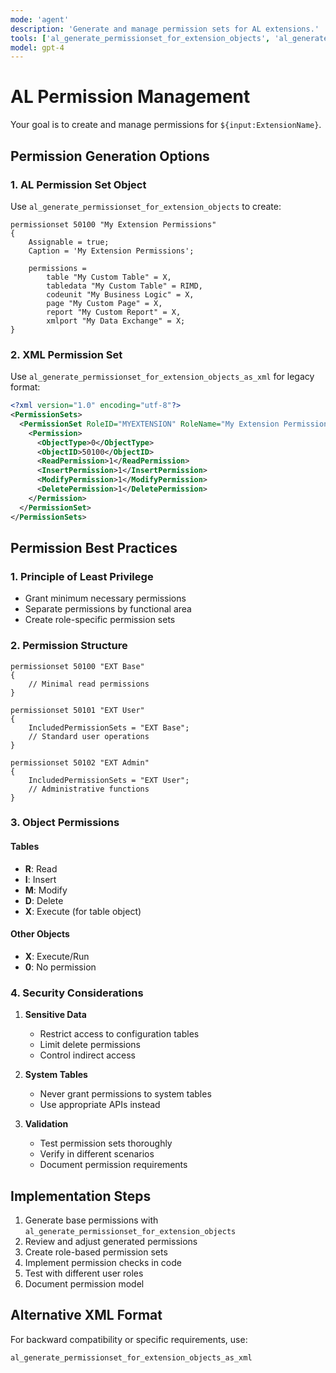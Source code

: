 ```yaml
---
mode: 'agent'
description: 'Generate and manage permission sets for AL extensions.'
tools: ['al_generate_permissionset_for_extension_objects', 'al_generate_permissionset_for_extension_objects_as_xml']
model: gpt-4
---
```


# AL Permission Management

Your goal is to create and manage permissions for `${input:ExtensionName}`.

## Permission Generation Options

### 1. AL Permission Set Object
Use `al_generate_permissionset_for_extension_objects` to create:

```al
permissionset 50100 "My Extension Permissions"
{
    Assignable = true;
    Caption = 'My Extension Permissions';
    
    permissions = 
        table "My Custom Table" = X,
        tabledata "My Custom Table" = RIMD,
        codeunit "My Business Logic" = X,
        page "My Custom Page" = X,
        report "My Custom Report" = X,
        xmlport "My Data Exchange" = X;
}
```

### 2. XML Permission Set
Use `al_generate_permissionset_for_extension_objects_as_xml` for legacy format:

```xml
<?xml version="1.0" encoding="utf-8"?>
<PermissionSets>
  <PermissionSet RoleID="MYEXTENSION" RoleName="My Extension Permissions">
    <Permission>
      <ObjectType>0</ObjectType>
      <ObjectID>50100</ObjectID>
      <ReadPermission>1</ReadPermission>
      <InsertPermission>1</InsertPermission>
      <ModifyPermission>1</ModifyPermission>
      <DeletePermission>1</DeletePermission>
    </Permission>
  </PermissionSet>
</PermissionSets>
```

## Permission Best Practices

### 1. Principle of Least Privilege
- Grant minimum necessary permissions
- Separate permissions by functional area
- Create role-specific permission sets

### 2. Permission Structure
```al
permissionset 50100 "EXT Base"
{
    // Minimal read permissions
}

permissionset 50101 "EXT User"
{
    IncludedPermissionSets = "EXT Base";
    // Standard user operations
}

permissionset 50102 "EXT Admin"
{
    IncludedPermissionSets = "EXT User";
    // Administrative functions
}
```

### 3. Object Permissions

#### Tables
- **R**: Read
- **I**: Insert
- **M**: Modify
- **D**: Delete
- **X**: Execute (for table object)

#### Other Objects
- **X**: Execute/Run
- **0**: No permission

### 4. Security Considerations

1. **Sensitive Data**
   - Restrict access to configuration tables
   - Limit delete permissions
   - Control indirect access

2. **System Tables**
   - Never grant permissions to system tables
   - Use appropriate APIs instead

3. **Validation**
   - Test permission sets thoroughly
   - Verify in different scenarios
   - Document permission requirements

## Implementation Steps

1. Generate base permissions with `al_generate_permissionset_for_extension_objects`
2. Review and adjust generated permissions
3. Create role-based permission sets
4. Implement permission checks in code
5. Test with different user roles
6. Document permission model

## Alternative XML Format

For backward compatibility or specific requirements, use:
```
al_generate_permissionset_for_extension_objects_as_xml
```